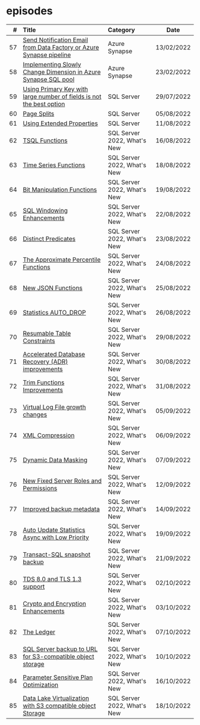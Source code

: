 # episodes

| # | Title | Category | Date |
| ---: | :--- | :--- | :---: |
| 57 | [Send Notification Email from Data Factory or Azure Synapse pipeline](https://github.com/antonchgr/episodes/tree/main/E57) | Azure Synapse | 13/02/2022 |
| 58 | [Implementing Slowly Change Dimension in Azure Synapse SQL pool](https://github.com/antonchgr/episodes/tree/main/E58) | Azure Synapse | 23/02/2022 |
| 59 | [Using Primary Key with large number of fields is not the best option](https://github.com/antonchgr/episodes/tree/main/E59) | SQL Server | 29/07/2022 |
| 60 | [Page Splits](https://github.com/antonchgr/episodes/tree/main/E60) | SQL Server | 05/08/2022 |
| 61 | [Using Extended Properties](https://github.com/antonchgr/episodes/tree/main/E61) | SQL Server | 11/08/2022 |
| 62 | [TSQL Functions](https://github.com/antonchgr/episodes/tree/main/E62) | SQL Server 2022, What's New | 16/08/2022 |
| 63 | [Time Series Functions](https://github.com/antonchgr/episodes/tree/main/E63) |  SQL Server 2022, What's New | 18/08/2022 |
| 64 | [Bit Manipulation Functions](https://github.com/antonchgr/episodes/tree/main/E64) |  SQL Server 2022, What's New | 19/08/2022 |
| 65 | [SQL Windowing Enhancements](https://github.com/antonchgr/episodes/tree/main/E65) |  SQL Server 2022, What's New | 22/08/2022 |
| 66 | [Distinct Predicates](https://github.com/antonchgr/episodes/tree/main/E66) |  SQL Server 2022, What's New | 23/08/2022 |
| 67 | [The Approximate Percentile Functions](https://github.com/antonchgr/episodes/tree/main/E67) |  SQL Server 2022, What's New | 24/08/2022 |
| 68 | [New JSON Functions](https://github.com/antonchgr/episodes/tree/main/E68) |  SQL Server 2022, What's New | 25/08/2022 |
| 69 | [Statistics AUTO_DROP](https://github.com/antonchgr/episodes/tree/main/E69) |  SQL Server 2022, What's New | 26/08/2022 |
| 70 | [Resumable Table Constraints](https://github.com/antonchgr/episodes/tree/main/E70) |  SQL Server 2022, What's New | 29/08/2022 |
| 71 | [Accelerated Database Recovery (ADR) improvements](https://github.com/antonchgr/episodes/tree/main/E71) |  SQL Server 2022, What's New | 30/08/2022 |
| 72 | [Trim Functions Improvements](https://github.com/antonchgr/episodes/tree/main/E72) |  SQL Server 2022, What's New | 31/08/2022 |
| 73 | [Virtual Log File growth changes](https://github.com/antonchgr/episodes/tree/main/E73) |  SQL Server 2022, What's New | 05/09/2022 |
| 74 | [XML Compression](https://github.com/antonchgr/episodes/tree/main/E74) |  SQL Server 2022, What's New | 06/09/2022 |
| 75 | [Dynamic Data Masking](https://github.com/antonchgr/episodes/tree/main/E75) |  SQL Server 2022, What's New | 07/09/2022 |
| 76 | [New Fixed Server Roles and Permissions](https://github.com/antonchgr/episodes/tree/main/E76) |  SQL Server 2022, What's New | 12/09/2022 |
| 77 | [Improved backup metadata](https://github.com/antonchgr/episodes/tree/main/E77) |  SQL Server 2022, What's New | 14/09/2022 |
| 78 | [Auto Update Statistics Async with Low Priority](https://github.com/antonchgr/episodes/tree/main/E78) |  SQL Server 2022, What's New | 19/09/2022 |
| 79 | [Transact-SQL snapshot backup](https://github.com/antonchgr/episodes/tree/main/E79) |  SQL Server 2022, What's New | 21/09/2022 |
| 80 | [TDS 8.0 and TLS 1.3 support](https://github.com/antonchgr/episodes/tree/main/E81) |  SQL Server 2022, What's New | 02/10/2022 |
| 81 | [Crypto and Encryption Enhancements](https://github.com/antonchgr/episodes/tree/main/E81) |  SQL Server 2022, What's New | 03/10/2022 |
| 82 | [The Ledger](https://github.com/antonchgr/episodes/tree/main/E82) |  SQL Server 2022, What's New | 07/10/2022 |
| 83 | [SQL Server backup to URL for S3-compatible object storage](https://github.com/antonchgr/episodes/tree/main/E83) |  SQL Server 2022, What's New | 10/10/2022 |
| 84 | [Parameter Sensitive Plan Optimization](https://github.com/antonchgr/episodes/tree/main/E84) |  SQL Server 2022, What's New | 16/10/2022 |
| 85 | [Data Lake Virtualization with S3 compatible object Storage](https://github.com/antonchgr/episodes/tree/main/E85) |  SQL Server 2022, What's New | 18/10/2022 |
